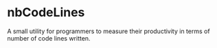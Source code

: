 # nbCodeLines
A small utility for programmers to measure their productivity in terms of number of code lines written.
